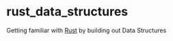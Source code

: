 # rust_data_structures

Getting familiar with [Rust](https://www.rust-lang.org/) by building out Data Structures
